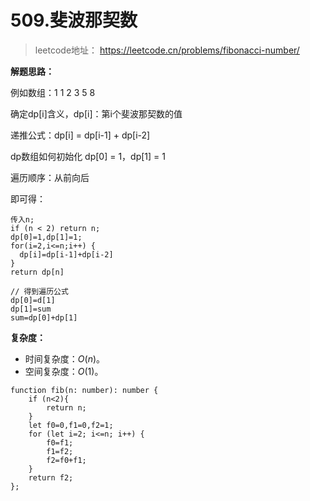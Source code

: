# 509.斐波那契数

> leetcode地址： https://leetcode.cn/problems/fibonacci-number/

**解题思路：**

例如数组：1 1 2 3 5 8

确定dp[i]含义，dp[i]：第i个斐波那契数的值

递推公式：dp[i] = dp[i-1] + dp[i-2]

dp数组如何初始化 dp[0] = 1，dp[1] = 1

遍历顺序：从前向后

即可得：

```
传入n;
if (n < 2) return n;
dp[0]=1,dp[1]=1;
for(i=2,i<=n;i++) {
  dp[i]=dp[i-1]+dp[i-2]
}
return dp[n]

// 得到遍历公式
dp[0]=d[1]
dp[1]=sum
sum=dp[0]+dp[1]
```

**复杂度：**

- 时间复杂度：*O*(*n*)。
- 空间复杂度：*O*(1)。

```
function fib(n: number): number {
    if (n<2){
        return n;
    }
    let f0=0,f1=0,f2=1;
    for (let i=2; i<=n; i++) {
        f0=f1;
        f1=f2;
        f2=f0+f1;
    }
    return f2;
};
```

